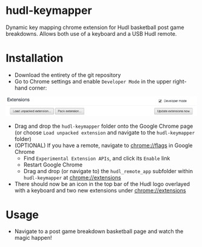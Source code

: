 # hudl-keymapper
Dynamic key mapping chrome extension for Hudl basketball post game breakdowns.
Allows both use of a keyboard and a USB Hudl remote.

# Installation
 - Download the entirety of the git repository
 - Go to Chrome settings and enable `Developer Mode` in the upper right-hand corner:
 
 ![Dev Mode](images/devmode.png)
 
 - Drag and drop the `hudl-keymapper` folder onto the Google Chrome page (or choose `Load unpacked extension` and navigate to the `hudl-keymapper` folder)
 - (OPTIONAL) If you have a remote, navigate to [chrome://flags](chrome://flags) in Google Chrome
    - Find `Experimental Extension APIs`, and click its `Enable` link
    - Restart Google Chrome
    - Drag and drop (or navigate to) the `hudl_remote_app` subfolder within `hudl-keymapper` at [chrome://extensions](chrome://extensions)
 - There should now be an icon in the top bar of the Hudl logo overlayed with a keyboard and two new extensions under [chrome://extensions](chrome://extensions)

# Usage

 - Navigate to a post game breakdown basketball page and watch the magic happen!